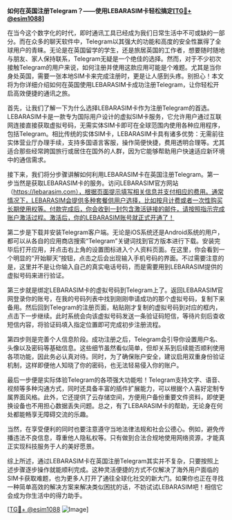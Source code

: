 **如何在英国注册Telegram？——使用LEBARASIM卡轻松搞定[[TG💪+ @esim1088](https://t.me/s/esim1088)]**

在当今这个数字化的时代，即时通讯工具已经成为我们日常生活中不可或缺的一部分。而在众多的聊天软件中，Telegram以其强大的功能和高度的安全性赢得了全球用户的青睐。无论是在英国留学的学生，还是旅居英国的工作者，想要随时随地与朋友、家人保持联系，Telegram无疑是一个绝佳的选择。然而，对于不少初次接触Telegram的用户来说，如何注册并使用这款应用可能是个难题。尤其是当你身处英国，需要一张本地SIM卡来完成注册时，更是让人感到头疼。别担心！本文将为你详细介绍如何在英国使用LEBARASIM卡成功注册Telegram，让你轻松开启高效便捷的通讯之旅。

首先，让我们了解一下为什么选择LEBARASIM卡作为注册Telegram的首选。LEBARASIM卡是一款专为国际用户设计的虚拟SIM卡服务，它允许用户通过互联网连接直接获取虚拟号码，无需实体SIM卡即可在全球范围内使用各种应用程序，包括Telegram。相比传统的实体SIM卡，LEBARASIM卡具有诸多优势：无需前往实体营业厅办理手续，支持多国语言客服，操作简便快捷，费用透明合理等。尤其适合那些经常跨国旅行或居住在国外的人群，因为它能够帮助用户快速适应新环境中的通信需求。

接下来，我们将分步骤讲解如何利用LEBARASIM卡在英国注册Telegram。第一步当然是获取LEBARASIM卡的服务。访问LEBARASIM官方网站（https://lebarasim.com），根据页面提示填写相关信息并支付相应的费用。通常情况下，LEBARASIM会提供多种套餐供用户选择，比如按月计费或者一次性购买长期使用权等。付款完成后，你会收到一封包含激活链接的邮件，请按照指示完成账户激活过程。激活后，你的LEBARASIM账号就正式开通了！

第二步是下载并安装Telegram客户端。无论是iOS系统还是Android系统的用户，都可以从各自的应用商店搜索“Telegram”关键词找到官方版本进行下载。安装完毕后打开应用，并点击右上角的设置图标进入个人资料页面。在这里，你会看到一个明显的“开始聊天”按钮，点击之后会出现输入手机号码的界面。不过需要注意的是，这里并不是让你输入自己的真实电话号码，而是需要用到LEBARASIM提供的虚拟号码来进行验证。

第三步就是绑定LEBARASIM卡的虚拟号码到Telegram上了。返回LEBARASIM官网登录你的账号，在我的号码列表中找到刚刚申请成功的那个虚拟号码，复制下来备用。然后回到Telegram的注册页面，粘贴刚才复制的虚拟号码到对应的框内，点击下一步继续。此时系统会向该虚拟号码发送一条验证码短信，等待片刻后查收短信内容，将验证码填入指定位置即可完成初步注册流程。

第四步则是完善个人信息阶段。成功注册之后，Telegram会引导你设置用户名、头像以及密码等基础信息。这些细节虽然看似简单，但却关系到后续能否顺利使用各项功能，因此务必认真对待。同时，为了确保账户安全，建议启用双重身份验证机制，这样即便他人知晓了你的密码，也无法轻易侵入你的账户。

最后一步便是实际体验Telegram的各项强大功能啦！Telegram支持文字、语音、视频等多种沟通方式，同时还具备丰富的插件扩展能力，可以根据个人喜好定制专属界面风格。此外，它还提供了云存储空间，方便用户备份重要文件资料，即使更换设备也不用担心数据丢失问题。总之，有了LEBARASIM卡的帮助，无论身在何处都能畅享无障碍交流的乐趣。

当然，在享受便利的同时也要注意遵守当地法律法规和社会公德心。例如，避免传播违法不良信息，尊重他人隐私权等。只有做到合法合规地使用网络资源，才能真正实现科技服务于人的美好愿景。

综上所述，通过LEBARASIM卡在英国注册Telegram其实并不复杂，只要按照上述步骤逐步操作就能顺利完成。这种灵活便捷的方式不仅解决了海外用户面临的SIM卡获取难题，也为更多人打开了通往全球化社交的新大门。如果你也正在寻找一种简单高效的解决方案来解决类似困扰的话，不妨试试LEBARASIM吧！相信它会成为你生活中的得力助手。

[[TG💪+ @esim1088](https://t.me/s/esim1088) ![Image](https://i.postimg.cc/4NQfJmqS/Snipaste-2025-05-13-00-14-12.png)]